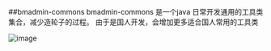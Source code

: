 ##bmadmin-commons
bmadmin-commons 是一个java 日常开发通用的工具类集合，减少造轮子的过程。
由于是国人开发，会增加更多适合国人常用的工具类

![image](https://github.com/bomberjin/BM-commons-Utils/bmadmin-commons.jpg)
